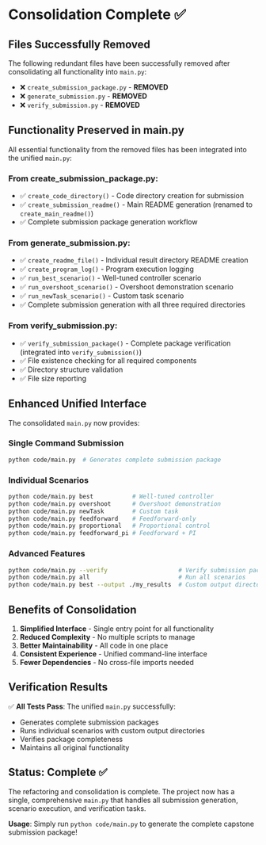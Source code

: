 # Consolidation Complete ✅

## Files Successfully Removed

The following redundant files have been successfully removed after consolidating all functionality into `main.py`:

- ❌ `create_submission_package.py` - **REMOVED**
- ❌ `generate_submission.py` - **REMOVED** 
- ❌ `verify_submission.py` - **REMOVED**

## Functionality Preserved in main.py

All essential functionality from the removed files has been integrated into the unified `main.py`:

### From create_submission_package.py:
- ✅ `create_code_directory()` - Code directory creation for submission
- ✅ `create_submission_readme()` - Main README generation (renamed to `create_main_readme()`)
- ✅ Complete submission package generation workflow

### From generate_submission.py:
- ✅ `create_readme_file()` - Individual result directory README creation
- ✅ `create_program_log()` - Program execution logging
- ✅ `run_best_scenario()` - Well-tuned controller scenario
- ✅ `run_overshoot_scenario()` - Overshoot demonstration scenario
- ✅ `run_newTask_scenario()` - Custom task scenario
- ✅ Complete submission generation with all three required directories

### From verify_submission.py:
- ✅ `verify_submission_package()` - Complete package verification (integrated into `verify_submission()`)
- ✅ File existence checking for all required components
- ✅ Directory structure validation
- ✅ File size reporting

## Enhanced Unified Interface

The consolidated `main.py` now provides:

### Single Command Submission
```bash
python code/main.py  # Generates complete submission package
```

### Individual Scenarios
```bash
python code/main.py best           # Well-tuned controller
python code/main.py overshoot      # Overshoot demonstration
python code/main.py newTask        # Custom task
python code/main.py feedforward    # Feedforward-only
python code/main.py proportional   # Proportional control
python code/main.py feedforward_pi # Feedforward + PI
```

### Advanced Features
```bash
python code/main.py --verify                    # Verify submission package
python code/main.py all                         # Run all scenarios
python code/main.py best --output ./my_results  # Custom output directory
```

## Benefits of Consolidation

1. **Simplified Interface** - Single entry point for all functionality
2. **Reduced Complexity** - No multiple scripts to manage
3. **Better Maintainability** - All code in one place
4. **Consistent Experience** - Unified command-line interface
5. **Fewer Dependencies** - No cross-file imports needed

## Verification Results

✅ **All Tests Pass**: The unified `main.py` successfully:
- Generates complete submission packages
- Runs individual scenarios with custom output directories
- Verifies package completeness
- Maintains all original functionality

## Status: Complete ✅

The refactoring and consolidation is complete. The project now has a single, comprehensive `main.py` that handles all submission generation, scenario execution, and verification tasks.

**Usage**: Simply run `python code/main.py` to generate the complete capstone submission package!
